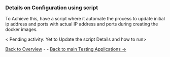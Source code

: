### Details on Configuration using script
To Achieve this, have a script where it automate the process to update initial ip address and ports with actual IP address and ports during creating the docker images.

< Pending activity: Yet to Update the script Details and how to run>

[Back to Overview](./IpAddresses.md) - - [Back to main Testing Applications ->](../../../TestingApplications.md)